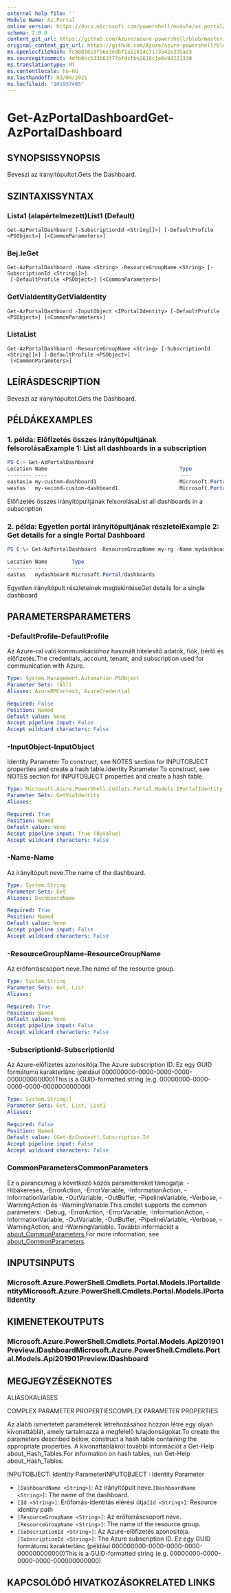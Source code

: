 ```yaml
---
external help file: ''
Module Name: Az.Portal
online version: https://docs.microsoft.com/powershell/module/az.portal/get-azportaldashboard
schema: 2.0.0
content_git_url: https://github.com/Azure/azure-powershell/blob/master/src/Portal/help/Get-AzPortalDashboard.md
original_content_git_url: https://github.com/Azure/azure-powershell/blob/master/src/Portal/help/Get-AzPortalDashboard.md
ms.openlocfilehash: fc888161df56e3edbf1a51014c7173542e395ad3
ms.sourcegitcommit: 4dfb0cc533b83f77afdcfbe2618c1e6c8d221330
ms.translationtype: MT
ms.contentlocale: hu-HU
ms.lasthandoff: 03/04/2021
ms.locfileid: "101937465"
---
```

# <span data-ttu-id="4425a-101">Get-AzPortalDashboard</span><span class="sxs-lookup"><span data-stu-id="4425a-101">Get-AzPortalDashboard</span></span>

## <span data-ttu-id="4425a-102">SYNOPSIS</span><span class="sxs-lookup"><span data-stu-id="4425a-102">SYNOPSIS</span></span>
<span data-ttu-id="4425a-103">Beveszi az irányítópultot.</span><span class="sxs-lookup"><span data-stu-id="4425a-103">Gets the Dashboard.</span></span>

## <span data-ttu-id="4425a-104">SZINTAXIS</span><span class="sxs-lookup"><span data-stu-id="4425a-104">SYNTAX</span></span>

### <span data-ttu-id="4425a-105">Lista1 (alapértelmezett)</span><span class="sxs-lookup"><span data-stu-id="4425a-105">List1 (Default)</span></span>
```
Get-AzPortalDashboard [-SubscriptionId <String[]>] [-DefaultProfile <PSObject>] [<CommonParameters>]
```

### <span data-ttu-id="4425a-106">Bej.le</span><span class="sxs-lookup"><span data-stu-id="4425a-106">Get</span></span>
```
Get-AzPortalDashboard -Name <String> -ResourceGroupName <String> [-SubscriptionId <String[]>]
 [-DefaultProfile <PSObject>] [<CommonParameters>]
```

### <span data-ttu-id="4425a-107">GetViaIdentity</span><span class="sxs-lookup"><span data-stu-id="4425a-107">GetViaIdentity</span></span>
```
Get-AzPortalDashboard -InputObject <IPortalIdentity> [-DefaultProfile <PSObject>] [<CommonParameters>]
```

### <span data-ttu-id="4425a-108">Lista</span><span class="sxs-lookup"><span data-stu-id="4425a-108">List</span></span>
```
Get-AzPortalDashboard -ResourceGroupName <String> [-SubscriptionId <String[]>] [-DefaultProfile <PSObject>]
 [<CommonParameters>]
```

## <span data-ttu-id="4425a-109">LEÍRÁS</span><span class="sxs-lookup"><span data-stu-id="4425a-109">DESCRIPTION</span></span>
<span data-ttu-id="4425a-110">Beveszi az irányítópultot.</span><span class="sxs-lookup"><span data-stu-id="4425a-110">Gets the Dashboard.</span></span>

## <span data-ttu-id="4425a-111">PÉLDÁK</span><span class="sxs-lookup"><span data-stu-id="4425a-111">EXAMPLES</span></span>

### <span data-ttu-id="4425a-112">1. példa: Előfizetés összes irányítópultjának felsorolása</span><span class="sxs-lookup"><span data-stu-id="4425a-112">Example 1: List all dashboards in a subscription</span></span>
```powershell
PS C:> Get-AzPortalDashboard                                                                                                                     
Location Name                                           Type
-------- ----                                           ----
eastasia my-custom-dashboard1                           Microsoft.Portal/dashboards
westus   my-second-custom-dashboard1                    Microsoft.Portal/dashboards

```

<span data-ttu-id="4425a-113">Előfizetés összes irányítópultjának felsorolása</span><span class="sxs-lookup"><span data-stu-id="4425a-113">List all dashboards in a subscription</span></span>

### <span data-ttu-id="4425a-114">2. példa: Egyetlen portál irányítópultjának részletei</span><span class="sxs-lookup"><span data-stu-id="4425a-114">Example 2: Get details for a single Portal Dashboard</span></span>
```powershell
PS C:\> Get-AzPortalDashboard -ResourceGroupName my-rg -Name mydashboard

Location Name        Type
-------- ----        ----
eastus   mydashboard Microsoft.Portal/dashboards
```

<span data-ttu-id="4425a-115">Egyetlen irányítópult részleteinek megtekintése</span><span class="sxs-lookup"><span data-stu-id="4425a-115">Get details for a single dashboard</span></span>

## <span data-ttu-id="4425a-116">PARAMETERS</span><span class="sxs-lookup"><span data-stu-id="4425a-116">PARAMETERS</span></span>

### <span data-ttu-id="4425a-117">-DefaultProfile</span><span class="sxs-lookup"><span data-stu-id="4425a-117">-DefaultProfile</span></span>
<span data-ttu-id="4425a-118">Az Azure-ral való kommunikációhoz használt hitelesítő adatok, fiók, bérlő és előfizetés.</span><span class="sxs-lookup"><span data-stu-id="4425a-118">The credentials, account, tenant, and subscription used for communication with Azure.</span></span>

```yaml
Type: System.Management.Automation.PSObject
Parameter Sets: (All)
Aliases: AzureRMContext, AzureCredential

Required: False
Position: Named
Default value: None
Accept pipeline input: False
Accept wildcard characters: False
```

### <span data-ttu-id="4425a-119">-InputObject</span><span class="sxs-lookup"><span data-stu-id="4425a-119">-InputObject</span></span>
<span data-ttu-id="4425a-120">Identity Parameter To construct, see NOTES section for INPUTOBJECT properties and create a hash table.</span><span class="sxs-lookup"><span data-stu-id="4425a-120">Identity Parameter To construct, see NOTES section for INPUTOBJECT properties and create a hash table.</span></span>

```yaml
Type: Microsoft.Azure.PowerShell.Cmdlets.Portal.Models.IPortalIdentity
Parameter Sets: GetViaIdentity
Aliases:

Required: True
Position: Named
Default value: None
Accept pipeline input: True (ByValue)
Accept wildcard characters: False
```

### <span data-ttu-id="4425a-121">-Name</span><span class="sxs-lookup"><span data-stu-id="4425a-121">-Name</span></span>
<span data-ttu-id="4425a-122">Az irányítópult neve.</span><span class="sxs-lookup"><span data-stu-id="4425a-122">The name of the dashboard.</span></span>

```yaml
Type: System.String
Parameter Sets: Get
Aliases: DashboardName

Required: True
Position: Named
Default value: None
Accept pipeline input: False
Accept wildcard characters: False
```

### <span data-ttu-id="4425a-123">-ResourceGroupName</span><span class="sxs-lookup"><span data-stu-id="4425a-123">-ResourceGroupName</span></span>
<span data-ttu-id="4425a-124">Az erőforráscsoport neve.</span><span class="sxs-lookup"><span data-stu-id="4425a-124">The name of the resource group.</span></span>

```yaml
Type: System.String
Parameter Sets: Get, List
Aliases:

Required: True
Position: Named
Default value: None
Accept pipeline input: False
Accept wildcard characters: False
```

### <span data-ttu-id="4425a-125">-SubscriptionId</span><span class="sxs-lookup"><span data-stu-id="4425a-125">-SubscriptionId</span></span>
<span data-ttu-id="4425a-126">Az Azure-előfizetés azonosítója.</span><span class="sxs-lookup"><span data-stu-id="4425a-126">The Azure subscription ID.</span></span>
<span data-ttu-id="4425a-127">Ez egy GUID formátumú karakterlánc (például 000000000-0000-0000-0000-000000000000)</span><span class="sxs-lookup"><span data-stu-id="4425a-127">This is a GUID-formatted string (e.g. 00000000-0000-0000-0000-000000000000)</span></span>

```yaml
Type: System.String[]
Parameter Sets: Get, List, List1
Aliases:

Required: False
Position: Named
Default value: (Get-AzContext).Subscription.Id
Accept pipeline input: False
Accept wildcard characters: False
```

### <span data-ttu-id="4425a-128">CommonParameters</span><span class="sxs-lookup"><span data-stu-id="4425a-128">CommonParameters</span></span>
<span data-ttu-id="4425a-129">Ez a parancsmag a következő közös paramétereket támogatja: -Hibakeresés, -ErrorAction, -ErrorVariable, -InformationAction, -InformationVariable, -OutVariable, -OutBuffer, -PipelineVariable, -Verbose, -WarningAction és -WarningVariable.</span><span class="sxs-lookup"><span data-stu-id="4425a-129">This cmdlet supports the common parameters: -Debug, -ErrorAction, -ErrorVariable, -InformationAction, -InformationVariable, -OutVariable, -OutBuffer, -PipelineVariable, -Verbose, -WarningAction, and -WarningVariable.</span></span> <span data-ttu-id="4425a-130">További információt a [about_CommonParameters.](http://go.microsoft.com/fwlink/?LinkID=113216)</span><span class="sxs-lookup"><span data-stu-id="4425a-130">For more information, see [about_CommonParameters](http://go.microsoft.com/fwlink/?LinkID=113216).</span></span>

## <span data-ttu-id="4425a-131">INPUTS</span><span class="sxs-lookup"><span data-stu-id="4425a-131">INPUTS</span></span>

### <span data-ttu-id="4425a-132">Microsoft.Azure.PowerShell.Cmdlets.Portal.Models.IPortalIdentity</span><span class="sxs-lookup"><span data-stu-id="4425a-132">Microsoft.Azure.PowerShell.Cmdlets.Portal.Models.IPortalIdentity</span></span>

## <span data-ttu-id="4425a-133">KIMENETEK</span><span class="sxs-lookup"><span data-stu-id="4425a-133">OUTPUTS</span></span>

### <span data-ttu-id="4425a-134">Microsoft.Azure.PowerShell.Cmdlets.Portal.Models.Api201901Preview.IDashboard</span><span class="sxs-lookup"><span data-stu-id="4425a-134">Microsoft.Azure.PowerShell.Cmdlets.Portal.Models.Api201901Preview.IDashboard</span></span>

## <span data-ttu-id="4425a-135">MEGJEGYZÉSEK</span><span class="sxs-lookup"><span data-stu-id="4425a-135">NOTES</span></span>

<span data-ttu-id="4425a-136">ALIASOK</span><span class="sxs-lookup"><span data-stu-id="4425a-136">ALIASES</span></span>

<span data-ttu-id="4425a-137">COMPLEX PARAMETER PROPERTIES</span><span class="sxs-lookup"><span data-stu-id="4425a-137">COMPLEX PARAMETER PROPERTIES</span></span>

<span data-ttu-id="4425a-138">Az alább ismertetett paraméterek létrehozásához hozzon létre egy olyan kivonattáblát, amely tartalmazza a megfelelő tulajdonságokat.</span><span class="sxs-lookup"><span data-stu-id="4425a-138">To create the parameters described below, construct a hash table containing the appropriate properties.</span></span> <span data-ttu-id="4425a-139">A kivonattáblákról további információt a Get-Help about_Hash_Tables.</span><span class="sxs-lookup"><span data-stu-id="4425a-139">For information on hash tables, run Get-Help about_Hash_Tables.</span></span>


<span data-ttu-id="4425a-140">INPUTOBJECT: <IPortalIdentity> Identity Parameter</span><span class="sxs-lookup"><span data-stu-id="4425a-140">INPUTOBJECT <IPortalIdentity>: Identity Parameter</span></span>
  - <span data-ttu-id="4425a-141">`[DashboardName <String>]`: Az irányítópult neve.</span><span class="sxs-lookup"><span data-stu-id="4425a-141">`[DashboardName <String>]`: The name of the dashboard.</span></span>
  - <span data-ttu-id="4425a-142">`[Id <String>]`: Erőforrás-identitás elérési útja</span><span class="sxs-lookup"><span data-stu-id="4425a-142">`[Id <String>]`: Resource identity path</span></span>
  - <span data-ttu-id="4425a-143">`[ResourceGroupName <String>]`: Az erőforráscsoport neve.</span><span class="sxs-lookup"><span data-stu-id="4425a-143">`[ResourceGroupName <String>]`: The name of the resource group.</span></span>
  - <span data-ttu-id="4425a-144">`[SubscriptionId <String>]`: Az Azure-előfizetés azonosítója.</span><span class="sxs-lookup"><span data-stu-id="4425a-144">`[SubscriptionId <String>]`: The Azure subscription ID.</span></span> <span data-ttu-id="4425a-145">Ez egy GUID formátumú karakterlánc (például 000000000-0000-0000-0000-000000000000)</span><span class="sxs-lookup"><span data-stu-id="4425a-145">This is a GUID-formatted string (e.g. 00000000-0000-0000-0000-000000000000)</span></span>

## <span data-ttu-id="4425a-146">KAPCSOLÓDÓ HIVATKOZÁSOK</span><span class="sxs-lookup"><span data-stu-id="4425a-146">RELATED LINKS</span></span>

